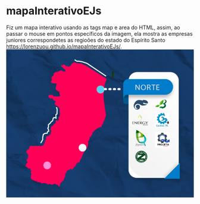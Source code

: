 # mapaInterativoEJs

Fiz um mapa interativo usando as tags map e area do HTML, assim, ao passar o mouse em pontos específicos da imagem, ela mostra as empresas juniores correspondetes as regioões do estado do Espírito Santo
https://lorenzuou.github.io/mapaInterativoEJs/.
<img src="fot.png"/>
